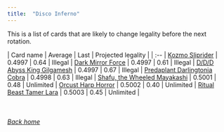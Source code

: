 ```yaml
---
title:  "Disco Inferno"
---
```


This is a list of cards that are likely to change legality before the next rotation.

| Card name | Average | Last | Projected legality |
| :-- |
[Kozmo Sliprider](https://db.ygoprodeck.com/card/?search=Kozmo%20Sliprider) | 0.4997 | 0.64 | Illegal |
[Dark Mirror Force](https://db.ygoprodeck.com/card/?search=Dark%20Mirror%20Force) | 0.4997 | 0.61 | Illegal |
[D/D/D Abyss King Gilgamesh](https://db.ygoprodeck.com/card/?search=D/D/D%20Abyss%20King%20Gilgamesh) | 0.4997 | 0.67 | Illegal |
[Predaplant Darlingtonia Cobra](https://db.ygoprodeck.com/card/?search=Predaplant%20Darlingtonia%20Cobra) | 0.4998 | 0.63 | Illegal |
[Shafu, the Wheeled Mayakashi](https://db.ygoprodeck.com/card/?search=Shafu,%20the%20Wheeled%20Mayakashi) | 0.5001 | 0.48 | Unlimited |
[Orcust Harp Horror](https://db.ygoprodeck.com/card/?search=Orcust%20Harp%20Horror) | 0.5002 | 0.40 | Unlimited |
[Ritual Beast Tamer Lara](https://db.ygoprodeck.com/card/?search=Ritual%20Beast%20Tamer%20Lara) | 0.5003 | 0.45 | Unlimited |

<br>

###### [Back home](index)